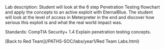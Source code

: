 Lab description: Student will look at the 6 step Penetration Testing flowchart and apply the concepts to an active exploit with EternalBlue. The student will look at the level of access in Meterpreter in the end and discover how serious this exploit is and what the real world impact was.

Standards: CompTIA Security+ 1.4 Explain penetration testing concepts.

[Back to Red Team](/PATHS-SOC/labs/year1/Red Team Labs.html)

